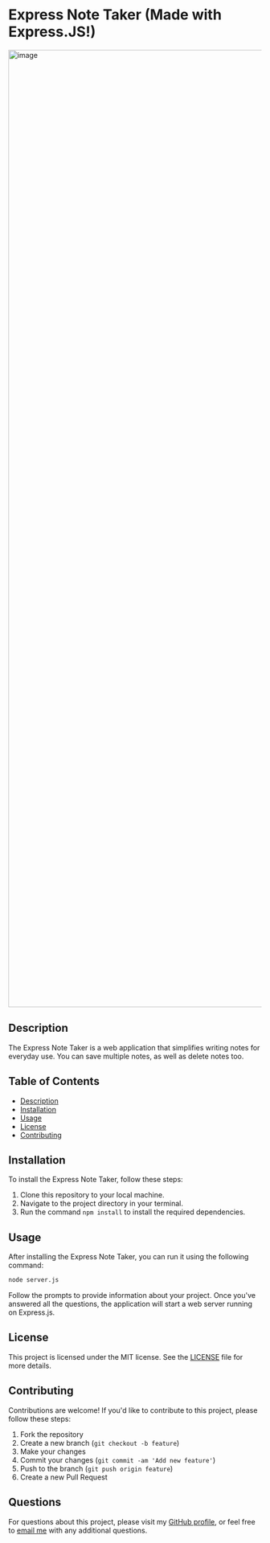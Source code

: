 # Express Note Taker (Made with Express.JS!)

<img width="1906" alt="image" src="https://github.com/Darkvanilla22/express-note-taker/assets/53369798/0253ceb0-e8f9-41fc-8fbb-778c554c2650">

## Description

The Express Note Taker is a web application that simplifies writing notes for everyday use. You can save multiple notes, as well as delete notes too.

## Table of Contents

- [Description](#description)
- [Installation](#installation)
- [Usage](#usage)
- [License](#license)
- [Contributing](#contributing)

## Installation

To install the Express Note Taker, follow these steps:

1. Clone this repository to your local machine.
2. Navigate to the project directory in your terminal.
3. Run the command `npm install` to install the required dependencies.

## Usage

After installing the Express Note Taker, you can run it using the following command:
```bash
node server.js
```
Follow the prompts to provide information about your project. Once you've answered all the questions, the application will start a web server running on Express.js.

## License

This project is licensed under the MIT license. See the [LICENSE](LICENSE) file for more details.

## Contributing

Contributions are welcome! If you'd like to contribute to this project, please follow these steps:

1. Fork the repository
2. Create a new branch (`git checkout -b feature`)
3. Make your changes
4. Commit your changes (`git commit -am 'Add new feature'`)
5. Push to the branch (`git push origin feature`)
6. Create a new Pull Request

## Questions

For questions about this project, please visit my [GitHub profile](https://github.com/Darkvanilla22), or feel free to [email me](mailto:finian97@gmail.com) with any additional questions.
